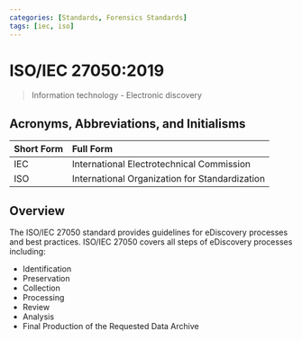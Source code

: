 ```yaml
---
categories: [Standards, Forensics Standards]
tags: [iec, iso]
---
```


# ISO/IEC 27050:2019

> Information technology - Electronic discovery

## Acronyms, Abbreviations, and Initialisms

Short Form | Full Form
:--- | :---
IEC | International Electrotechnical Commission
ISO | International Organization for Standardization

## Overview

The ISO/IEC 27050 standard provides guidelines for eDiscovery processes and best practices. ISO/IEC 27050 covers all steps of eDiscovery processes including:

- Identification
- Preservation
- Collection
- Processing
- Review
- Analysis
- Final Production of the Requested Data Archive
